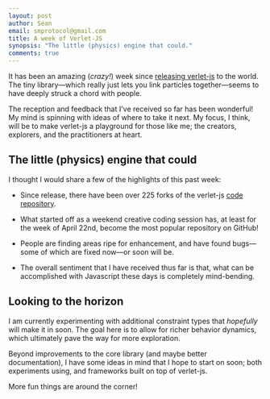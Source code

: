 ```yaml
---
layout: post
author: Sean
email: smprotocol@gmail.com
title: A week of Verlet-JS
synopsis: "The little (physics) engine that could."
comments: true
---
```


It has been an amazing (*crazy!*) week since [releasing verlet-js](http://localhost:4000/2013/04/18/introducing-verlet-js.html) to the world. The tiny library&mdash;which really just lets you link particles together&mdash;seems to have deeply struck a chord with people.  

The reception and feedback that I've received so far has been wonderful! My mind is spinning with ideas of where to take it next. My focus, I think, will be to make verlet-js a playground for those like me; the creators, explorers, and the practitioners at heart.


The little (physics) engine that could
--------------------------------------

I thought I would share a few of the highlights of this past week:

* Since release, there have been over 225 forks of the verlet-js [code repository](https://github.com/subprotocol/verlet-js).

* What started off as a weekend creative coding session has, at least for the week of April 22nd, become the most popular repository on GitHub!

* People are finding areas ripe for enhancement, and have found bugs&mdash;some of which are fixed now&mdash;or soon will be.

* The overall sentiment that I have received thus far is that, what can be accomplished with Javascript these days is completely mind-bending.


Looking to the horizon
----------------------

I am currently experimenting with additional constraint types that *hopefully* will make it in soon. The goal here is to allow for richer behavior dynamics, which ultimately pave the way for more exploration.

Beyond improvements to the core library (and maybe better documentation), I have some ideas in mind that I hope to start on soon; both experiments using, and frameworks built on top of verlet-js.

More fun things are around the corner!

